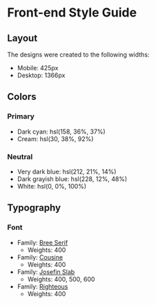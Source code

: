 # Front-end Style Guide

## Layout

The designs were created to the following widths:

- Mobile: 425px
- Desktop: 1366px

## Colors

### Primary

- Dark cyan: hsl(158, 36%, 37%)
- Cream: hsl(30, 38%, 92%)

### Neutral

- Very dark blue: hsl(212, 21%, 14%)
- Dark grayish blue: hsl(228, 12%, 48%)
- White: hsl(0, 0%, 100%)

## Typography

### Font

- Family: [Bree Serif](https://fonts.google.com/specimen/Bree+Serif)
  - Weights: 400
- Family: [Cousine](https://fonts.google.com/specimen/Cousine)
  - Weights: 400
- Family: [Josefin Slab](https://fonts.google.com/specimen/Josefin+Slab)
  - Weights: 400, 500, 600
- Family: [Righteous](https://fonts.google.com/specimen/Righteous)
  - Weights: 400
